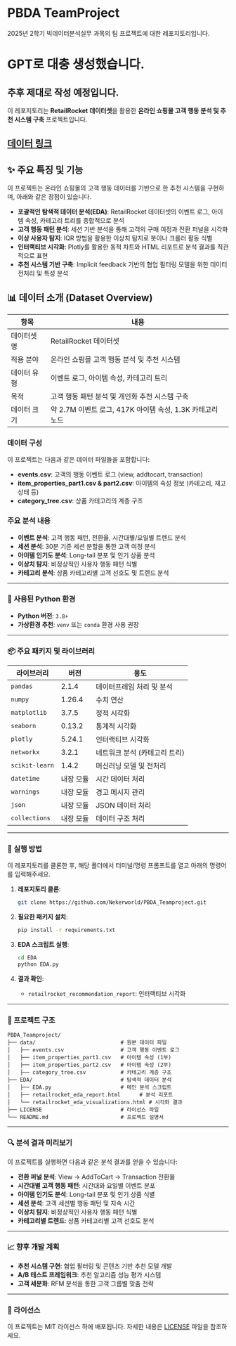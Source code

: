 # PBDA TeamProject
2025년 2학기 빅데이터분석실무 과목의 팀 프로젝트에 대한 레포지토리입니다.

# GPT로 대충 생성했습니다.
## 추후 제대로 작성 예정입니다.

이 레포지토리는 **RetailRocket 데이터셋**을 활용한 **온라인 쇼핑몰 고객 행동 분석 및 추천 시스템 구축** 프로젝트입니다.
## [데이터 링크](https://www.kaggle.com/datasets/retailrocket/ecommerce-dataset)

## ✨ 주요 특징 및 기능

이 프로젝트는 온라인 쇼핑몰의 고객 행동 데이터를 기반으로 한 추천 시스템을 구현하며, 아래와 같은 장점이 있습니다.

*   **포괄적인 탐색적 데이터 분석(EDA)**: RetailRocket 데이터셋의 이벤트 로그, 아이템 속성, 카테고리 트리를 종합적으로 분석
*   **고객 행동 패턴 분석**: 세션 기반 분석을 통해 고객의 구매 여정과 전환 퍼널을 시각화
*   **이상 사용자 탐지**: IQR 방법을 활용한 이상치 탐지로 봇이나 크롤러 활동 식별
*   **인터랙티브 시각화**: Plotly를 활용한 동적 차트와 HTML 리포트로 분석 결과를 직관적으로 표현
*   **추천 시스템 기반 구축**: Implicit feedback 기반의 협업 필터링 모델을 위한 데이터 전처리 및 특성 분석

## 📊 데이터 소개 (Dataset Overview)

| 항목     | 내용                                                    |
| ------ | ----------------------------------------------------- |
| 데이터셋 명 | RetailRocket 데이터셋                                     |
| 적용 분야  | 온라인 쇼핑몰 고객 행동 분석 및 추천 시스템                              |
| 데이터 유형 | 이벤트 로그, 아이템 속성, 카테고리 트리                                |
| 목적     | 고객 행동 패턴 분석 및 개인화 추천 시스템 구축                            |
| 데이터 크기 | 약 2.7M 이벤트 로그, 417K 아이템 속성, 1.3K 카테고리 노드                |

### 데이터 구성

이 프로젝트는 다음과 같은 데이터 파일들을 포함합니다:

* **events.csv**: 고객의 행동 이벤트 로그 (view, addtocart, transaction)
* **item_properties_part1.csv & part2.csv**: 아이템의 속성 정보 (카테고리, 재고 상태 등)
* **category_tree.csv**: 상품 카테고리의 계층 구조

### 주요 분석 내용

* **이벤트 분석**: 고객 행동 패턴, 전환율, 시간대별/요일별 트렌드 분석
* **세션 분석**: 30분 기준 세션 분할을 통한 고객 여정 분석
* **아이템 인기도 분석**: Long-tail 분포 및 인기 상품 분석
* **이상치 탐지**: 비정상적인 사용자 행동 패턴 식별
* **카테고리 분석**: 상품 카테고리별 고객 선호도 및 트렌드 분석

---

### 📌 사용된 Python 환경

* **Python 버전**: `3.8+`
* **가상환경 추천**: `venv` 또는 `conda` 환경 사용 권장

---

### 📦 주요 패키지 및 라이브러리

| 라이브러리                   | 버전             | 용도                   |
| ----------------------- | -------------- | -------------------- |
| `pandas`                | 2.1.4          | 데이터프레임 처리 및 분석      |
| `numpy`                 | 1.26.4         | 수치 연산                |
| `matplotlib`            | 3.7.5          | 정적 시각화               |
| `seaborn`               | 0.13.2         | 통계적 시각화              |
| `plotly`                | 5.24.1         | 인터랙티브 시각화           |
| `networkx`              | 3.2.1          | 네트워크 분석 (카테고리 트리)    |
| `scikit-learn`          | 1.4.2          | 머신러닝 모델 및 전처리        |
| `datetime`              | 내장 모듈          | 시간 데이터 처리             |
| `warnings`              | 내장 모듈          | 경고 메시지 관리             |
| `json`                  | 내장 모듈          | JSON 데이터 처리           |
| `collections`            | 내장 모듈          | 데이터 구조 처리             |

---

### 🚀 실행 방법

이 레포지토리를 클론한 후, 해당 폴더에서 터미널/명령 프롬프트를 열고 아래의 명령어를 입력해주세요.

1.  **레포지토리 클론**:
    ```bash
    git clone https://github.com/Nekerworld/PBDA_Teamproject.git
    ```

2.  **필요한 패키지 설치**:
    ```bash
    pip install -r requirements.txt
    ```

3.  **EDA 스크립트 실행**:
    ```bash
    cd EDA
    python EDA.py
    ```

4.  **결과 확인**:
    - `retailrocket_recommendation_report`: 인터랙티브 시각화

---

### 📁 프로젝트 구조

```
PBDA_Teamproject/
├── data/                           # 원본 데이터 파일
│   ├── events.csv                  # 고객 행동 이벤트 로그
│   ├── item_properties_part1.csv   # 아이템 속성 (1부)
│   ├── item_properties_part2.csv   # 아이템 속성 (2부)
│   ├── category_tree.csv           # 카테고리 계층 구조
├── EDA/                            # 탐색적 데이터 분석
│   ├── EDA.py                      # 메인 분석 스크립트
│   ├── retailrocket_eda_report.html      # 분석 리포트
│   └── retailrocket_eda_visualizations.html # 시각화 결과
├── LICENSE                         # 라이선스 파일
└── README.md                       # 프로젝트 설명서
```

---

### 🔍 분석 결과 미리보기

이 프로젝트를 실행하면 다음과 같은 분석 결과를 얻을 수 있습니다:

* **전환 퍼널 분석**: View → AddToCart → Transaction 전환율
* **시간대별 고객 행동 패턴**: 시간대와 요일별 이벤트 분포
* **아이템 인기도 분석**: Long-tail 분포 및 인기 상품 식별
* **세션 분석**: 고객 세션별 행동 패턴 및 지속 시간
* **이상치 탐지**: 비정상적인 사용자 행동 패턴 식별
* **카테고리별 트렌드**: 상품 카테고리별 고객 선호도 분석

---

### 📈 향후 개발 계획

* **추천 시스템 구현**: 협업 필터링 및 콘텐츠 기반 추천 모델 개발
* **A/B 테스트 프레임워크**: 추천 알고리즘 성능 평가 시스템
* **고객 세분화**: RFM 분석을 통한 고객 그룹별 맞춤 전략

---

### 📄 라이선스

이 프로젝트는 MIT 라이선스 하에 배포됩니다. 자세한 내용은 [LICENSE](LICENSE) 파일을 참조하세요.
